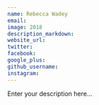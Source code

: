 ```yaml
---
name: Rebecca Wadey
email:
image: 2018
description_markdown:
website_url:
twitter:
facebook:
google_plus:
github_username:
instagram:
---
```


Enter your description here...

